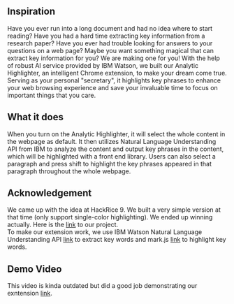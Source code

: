 ## Inspiration
Have you ever run into a long document and had no idea where to start reading? Have you had a hard time extracting key information from a research paper? Have you ever had trouble looking for answers to your questions on a web page? Maybe you want something magical that can extract key information for you? We are making one for you! With the help of robust AI service provided by IBM Watson, we built our Analytic Highlighter, an intelligent Chrome extension, to make your dream come true. Serving as your personal "secretary", it highlights key phrases to enhance your web browsing experience and save your invaluable time to focus on important things that you care. 

## What it does
When you turn on the Analytic Highlighter, it will select the whole content in the webpage as default. It then utilizes Natural Language Understanding API from IBM to analyze the content and output key phrases in the content, which will be highlighted with a front end library. Users can also select a paragraph and press shift to highlight the key phrases appeared in that paragraph throughout the whole webpage.

## Acknowledgement
We came up with the idea at HackRice 9. We built a very simple version at that time (only support single-color highlighting). We ended up winning actually. Here is the [link](https://devpost.com/software/analighter) to our project. <br/>
To make our extension work, we use IBM Watson Natural Language Understanding API [link](https://www.ibm.com/cloud/watson-natural-language-understanding) to extract key words and mark.js [link](https://markjs.io/) to highlight key words.

## Demo Video
This video is kinda outdated but did a good job demonstrating our exntension [link](https://youtu.be/gucIY4mk6nw).
